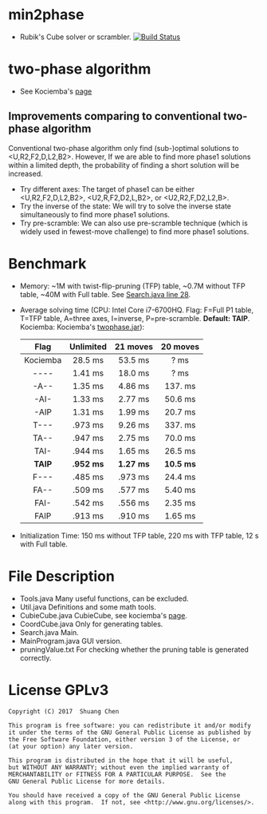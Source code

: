 # min2phase
- Rubik's Cube solver or scrambler. [![Build Status](https://travis-ci.org/cs0x7f/min2phase.svg?branch=master)](https://travis-ci.org/cs0x7f/min2phase)



# two-phase algorithm
- See Kociemba's [page](http://kociemba.org/cube.htm)

## Improvements comparing to conventional two-phase algorithm
Conventional two-phase algorithm only find (sub-)optimal solutions to &lt;U,R2,F2,D,L2,B2&gt;. However, If we are able to find more phase1 solutions within a limited depth, the probability of finding a short solution will be increased. 
- Try different axes: The target of phase1 can be either &lt;U,R2,F2,D,L2,B2&gt;, &lt;U2,R,F2,D2,L,B2&gt;, or &lt;U2,R2,F,D2,L2,B&gt;.
- Try the inverse of the state: We will try to solve the inverse state simultaneously to find more phase1 solutions. 
- Try pre-scramble: We can also use pre-scramble technique (which is widely used in fewest-move challenge) to find more phase1 solutions.

# Benchmark
- Memory: ~1M with twist-flip-pruning (TFP) table, ~0.7M without TFP table, ~40M with Full table. See [Search.java line 28](https://github.com/cs0x7f/min2phase/blob/master/Search.java#L28).
- Average solving time (CPU: Intel Core i7-6700HQ. Flag: F=Full P1 table, T=TFP table, A=three axes, I=inverse, P=pre-scramble. **Default: TAIP**. Kociemba: Kociemba's [twophase.jar](http://kociemba.org/downloads/twophase.jar)): 

    |   Flag   | Unlimited | 21 moves | 20 moves |
    |:--------:|:---------:|:--------:|:--------:|
    | Kociemba |  28.5 ms  | 53.5 ms  |    ? ms  |
    |   ----   |  1.41 ms  | 18.0 ms  |    ? ms  |
    |   -A--   |  1.35 ms  | 4.86 ms  | 137. ms  |
    |   -AI-   |  1.33 ms  | 2.77 ms  | 50.6 ms  |
    |   -AIP   |  1.31 ms  | 1.99 ms  | 20.7 ms  |
    |   T---   |  .973 ms  | 9.26 ms  | 337. ms  |
    |   TA--   |  .947 ms  | 2.75 ms  | 70.0 ms  |
    |   TAI-   |  .944 ms  | 1.65 ms  | 26.5 ms  |
    | **TAIP** |**.952 ms**|**1.27 ms**|**10.5 ms**|
    |   F---   |  .485 ms  | .973 ms  | 24.4 ms  |
    |   FA--   |  .509 ms  | .577 ms  | 5.40 ms  |
    |   FAI-   |  .542 ms  | .556 ms  | 2.35 ms  |
    |   FAIP   |  .913 ms  | .910 ms  | 1.65 ms  |

- Initialization Time: 150 ms without TFP table, 220 ms with TFP table, 12 s with Full table.

# File Description
- Tools.java Many useful functions, can be excluded.
- Util.java  Definitions and some math tools.
- CubieCube.java  CubieCube, see kociemba's [page](http://kociemba.org/math/cubielevel.htm).
- CoordCube.java  Only for generating tables.
- Search.java  Main.
- MainProgram.java  GUI version.
- pruningValue.txt  For checking whether the pruning table is generated correctly.

# License GPLv3

    Copyright (C) 2017  Shuang Chen

    This program is free software: you can redistribute it and/or modify
    it under the terms of the GNU General Public License as published by
    the Free Software Foundation, either version 3 of the License, or
    (at your option) any later version.

    This program is distributed in the hope that it will be useful,
    but WITHOUT ANY WARRANTY; without even the implied warranty of
    MERCHANTABILITY or FITNESS FOR A PARTICULAR PURPOSE.  See the
    GNU General Public License for more details.

    You should have received a copy of the GNU General Public License
    along with this program.  If not, see <http://www.gnu.org/licenses/>.

